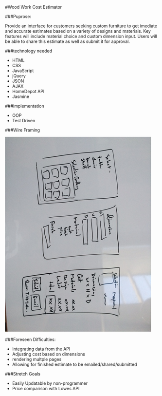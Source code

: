 #Wood Work Cost Estimator

###Puprose:

Provide an interface for customers seeking custom furniture to get imediate and accurate estimates based on a variety of designs and materials. Key features will include material choice and custom dimension input. Users will be able to share this estimate as well as submit it for approval.

###technology needed

* HTML
* CSS
* JavaScript
* jQuery
* JSON
* AJAX
* HomeDepot API
* Jasmine

###implementation

* OOP
* Test Driven

###Wire Framing

![white board mock up](./wire-frames.JPG)

###Foreseen Difficulties:

* Integrating data from the API
* Adjusting cost based on dimensions
* rendering multple pages
* Allowing for finished estimate to be emailed/shared/submitted

###Stretch Goals

* Easily Updatable by non-programmer
* Price comparison with Lowes API




